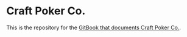 # Craft Poker Co.

This is the repository for the [GitBook that documents Craft Poker Co.](https://ctm.github.io/docs/craft-poker-co/).
